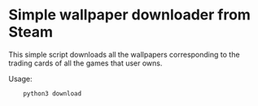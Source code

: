# Simple wallpaper downloader from Steam
This simple script downloads all the wallpapers corresponding to the trading cards of all the games that user owns.

Usage:
```
    python3 download
```
